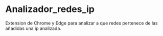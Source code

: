 # Analizador_redes_ip
Extension de Chrome y Edge para analizar a que redes pertenece de las añadidas una ip analizada.
